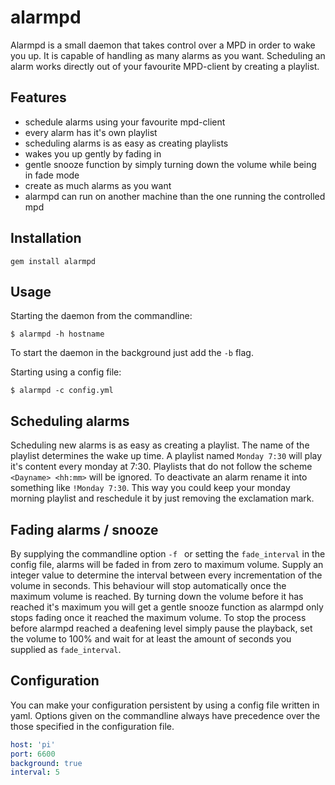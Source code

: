 # alarmpd

Alarmpd is a small daemon that takes control over a MPD in order to wake you up. It is capable of handling as many alarms as you want. Scheduling an alarm works directly out of your favourite MPD-client by creating a playlist.

## Features

* schedule alarms using your favourite mpd-client
* every alarm has it's own playlist
* scheduling alarms is as easy as creating playlists
* wakes you up gently by fading in
* gentle snooze function by simply turning down the volume while being in fade mode
* create as much alarms as you want
* alarmpd can run on another machine than the one running the controlled mpd

## Installation

```
gem install alarmpd
```

## Usage

Starting the daemon from the commandline:
```
$ alarmpd -h hostname
```
To start the daemon in the background just add the `-b` flag.

Starting using a config file:
```
$ alarmpd -c config.yml
```

## Scheduling alarms

Scheduling new alarms is as easy as creating a playlist. The name of the playlist determines the wake up time. A playlist named `Monday 7:30` will play it's content every monday at 7:30. Playlists that do not follow the scheme `<Dayname> <hh:mm>` will be ignored. To deactivate an alarm rename it into something like `!Monday 7:30`. This way you could keep your monday morning playlist and reschedule it by just removing the exclamation mark.

## Fading alarms / snooze

By supplying the commandline option `-f ` or setting the `fade_interval` in the config file, alarms will be faded in from zero to maximum volume. Supply an integer value to determine the interval between every incrementation of the volume in seconds. This behaviour will stop automatically once the maximum volume is reached. By turning down the volume before it has reached it's maximum you will get a gentle snooze function as alarmpd only stops fading once it reached the maximum volume. To stop the process before alarmpd reached a deafening level simply pause the playback, set the volume to 100% and wait for at least the amount of seconds you supplied as `fade_interval`.

## Configuration

You can make your configuration persistent by using a config file written in yaml. Options given on the commandline always have precedence over the those specified in the configuration file.

```yaml
host: 'pi'
port: 6600
background: true
interval: 5
```
